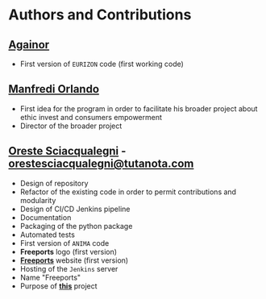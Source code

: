 # Authors and Contributions

## [Againor](https://github.com/Againor)
- First version of `EURIZON` code (first working code)

## [Manfredi Orlando](https://github.com/ManfrediO)
- First idea for the program in order to facilitate his broader project about 
  ethic invest and consumers empowerment
- Director of the broader project

## [Oreste Sciacqualegni](https://github.com/GVoreste) - <orestesciacqualegni@tutanota.com>
- Design of repository
- Refactor of the existing code in order to permit contributions and modularity
- Design of CI/CD Jenkins pipeline
- Documentation
- Packaging of the python package
- Automated tests
- First version of `ANIMA` code
- **Freeports** logo (first version)
- [**Freeports**](https://www.freeports.org) website (first version)
- Hosting of the `Jenkins` server
- Name "Freeports"
- Purpose of [**this**](https://github.com/GVoreste/analysis_finance_reports) project



